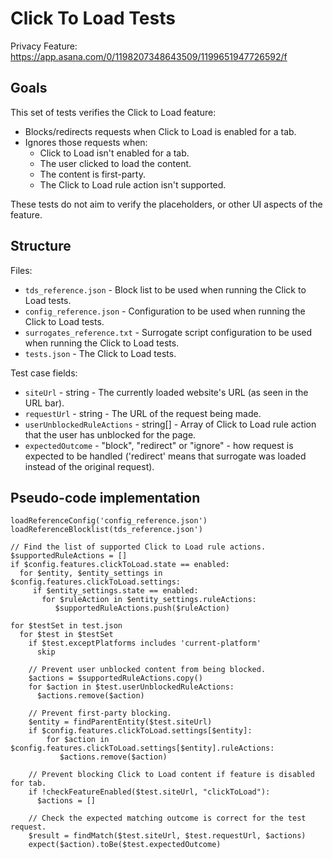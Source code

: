 # Click To Load Tests

Privacy Feature: https://app.asana.com/0/1198207348643509/1199651947726592/f

## Goals

This set of tests verifies the Click to Load feature:

- Blocks/redirects requests when Click to Load is enabled for a tab.
- Ignores those requests when:
  - Click to Load isn't enabled for a tab.
  - The user clicked to load the content.
  - The content is first-party.
  - The Click to Load rule action isn't supported.

These tests do not aim to verify the placeholders, or other UI aspects of the feature.

## Structure

Files:

- `tds_reference.json` - Block list to be used when running the Click to Load tests.
- `config_reference.json` - Configuration to be used when running the Click to Load tests.
- `surrogates_reference.txt` - Surrogate script configuration to be used when running the Click to Load tests.
- `tests.json` - The Click to Load tests.

Test case fields:

- `siteUrl` - string - The currently loaded website's URL (as seen in the URL bar).
- `requestUrl` - string - The URL of the request being made.
- `userUnblockedRuleActions` - string[] - Array of Click to Load rule action that the user has unblocked for the page.
- `expectedOutcome` - "block", "redirect" or "ignore" - how request is expected to be handled ('redirect' means that surrogate was loaded instead of the original request).

## Pseudo-code implementation

```
loadReferenceConfig('config_reference.json')
loadReferenceBlocklist(tds_reference.json')

// Find the list of supported Click to Load rule actions.
$supportedRuleActions = []
if $config.features.clickToLoad.state == enabled:
  for $entity, $entity_settings in $config.features.clickToLoad.settings:
     if $entity_settings.state == enabled:
       for $ruleAction in $entity_settings.ruleActions:
          $supportedRuleActions.push($ruleAction)

for $testSet in test.json
  for $test in $testSet
    if $test.exceptPlatforms includes 'current-platform'
      skip

    // Prevent user unblocked content from being blocked.
    $actions = $supportedRuleActions.copy()
    for $action in $test.userUnblockedRuleActions:
      $actions.remove($action)

    // Prevent first-party blocking.
    $entity = findParentEntity($test.siteUrl)
    if $config.features.clickToLoad.settings[$entity]:
        for $action in $config.features.clickToLoad.settings[$entity].ruleActions:
           $actions.remove($action)

    // Prevent blocking Click to Load content if feature is disabled for tab.
    if !checkFeatureEnabled($test.siteUrl, "clickToLoad"):
      $actions = []

    // Check the expected matching outcome is correct for the test request.
    $result = findMatch($test.siteUrl, $test.requestUrl, $actions)
    expect($action).toBe($test.expectedOutcome)
```
